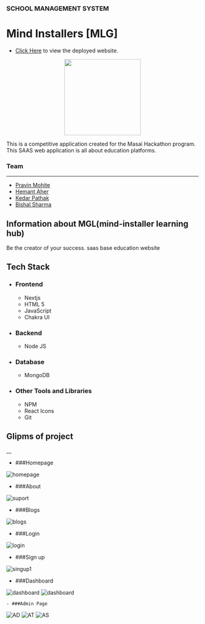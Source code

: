 ### SCHOOL MANAGEMENT SYSTEM
  
# Mind Installers [MLG]


* [Click Here](https://mindinstaller.vercel.app/) to view the deployed website.
 <p align="center"><img  width="200" src="https://i.imgur.com/JQsf7ms.jpg"/img> </p>
<p>
 This is a competitive application created for the Masai Hackathon program. This SAAS web application is all about education platforms.
</p>


### Team
___
 <ul>
        <li><a href="https://github.com/pravin0428">Pravin Mohite</a></li>
        <li> <a href="https://github.com/H-unique245">Hemant Aher</a> </li>
        <li><a href="https://github.com/kedar05121998">Kedar Pathak</a></li>
        <li><a href="https://github.com/bishal00sharma">Bishal Sharma</a></li>
        
  </ul>
  

## Information about MGL(mind-installer learning hub) 

<p>Be the creator of your success. saas base education website</p>

## Tech Stack
 - ### Frontend 
   * Nextjs
   * HTML 5
   * JavaScript
   * Chakra UI
 

 - ### Backend

   * Node JS
 
 - ### Database
   * MongoDB

 - ### Other Tools and Libraries 
   * NPM
   * React Icons
   * Git



 ## Glipms of project
__

   - ###Homepage 
<img src="https://i.imgur.com/Z49kMD1.jpg" alt="homepage" />


   - ###About
<img src="https://i.imgur.com/DWvwIaz.png" alt="suport" />



   - ###Blogs 
<img src="https://i.imgur.com/S9vddUS.png" alt="blogs" />


   - ###Login 
<img src="https://i.imgur.com/Lxj57XD.png" alt="login" />



   - ###Sign up 
<img src="https://i.imgur.com/uKpmSSd.png" alt="singup1" />
 



   - ###Dashboard 
<img src="https://i.imgur.com/F0BI1qZ.jpg" alt="dashboard" />
<img src="https://i.imgur.com/F0BI1qZ.jpg" alt="dashboard" />

    - ###Admin Page 
<img src="https://i.imgur.com/4D64eel.png" alt="AD" />
<img src="https://i.imgur.com/vuv8e5E.png" alt="AT" /> 
<img src="https://i.imgur.com/yA21DPZ.png" alt="AS" /> 
 


